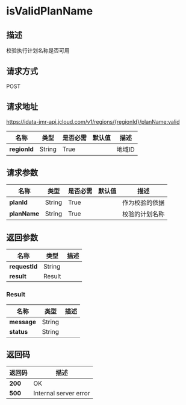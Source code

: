 # isValidPlanName


## 描述
校验执行计划名称是否可用

## 请求方式
POST

## 请求地址
https://idata-jmr-api.jcloud.com/v1/regions/{regionId}/planName:valid

|名称|类型|是否必需|默认值|描述|
|---|---|---|---|---|
|**regionId**|String|True||地域ID|

## 请求参数
|名称|类型|是否必需|默认值|描述|
|---|---|---|---|---|
|**planId**|String|True||作为校验的依据|
|**planName**|String|True||校验的计划名称|


## 返回参数
|名称|类型|描述|
|---|---|---|
|**requestId**|String||
|**result**|Result||


### Result
|名称|类型|描述|
|---|---|---|
|**message**|String||
|**status**|String||

## 返回码
|返回码|描述|
|---|---|
|**200**|OK|
|**500**|Internal server error|
